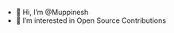 - 👋 Hi, I’m @Muppinesh
- 👀 I’m interested in Open Source Contributions

<!---
muppinesh/muppinesh is a ✨ special ✨ repository because its `README.md` (this file) appears on your GitHub profile.
You can click the Preview link to take a look at your changes.
--->
